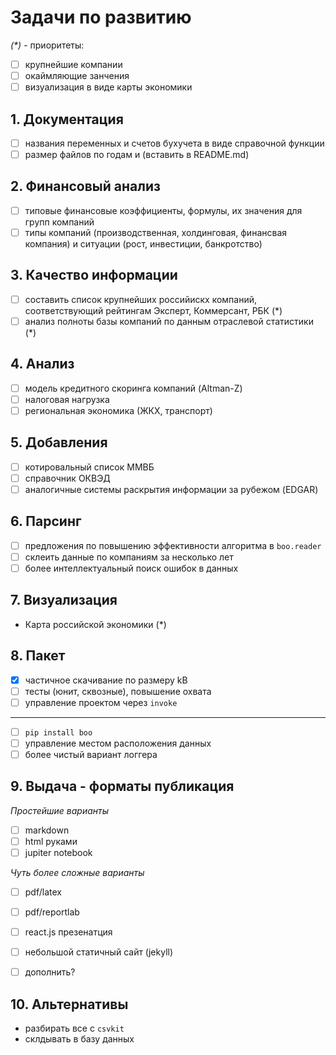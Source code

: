 # Задачи по развитию

*(\*)* - приоритеты:

- [ ] крупнейшие компании
- [ ] окаймляющие занчения
- [ ] визуализация в виде карты экономики

## 1. Документация 

- [ ] названия переменных и счетов бухучета в виде справочной функции
- [ ] размер файлов по годам и (вставить в README.md)

## 2. Финансовый анализ

- [ ] типовые финансовые коэффициенты, формулы, их значения для групп компаний
- [ ] типы компаний (производственная, холдинговая, финансвая компания)
  и ситуации (рост, инвестиции, банкротство)

## 3. Качество информации 

- [ ] составить список крупнейших российискх компаний, соответствующий рейтингам 
  Эксперт, Коммерсант, РБК (\*)
- [ ] анализ полноты базы компаний по данным отраслевой статистики (\*)

## 4. Анализ

- [ ] модель кредитного скоринга компаний (Altman-Z)
- [ ] налоговая нагрузка
- [ ] региональная экономика (ЖКХ, транспорт)

## 5. Добавления

- [ ] котировальный список ММВБ
- [ ] справочник ОКВЭД
- [ ] аналогичные системы раскрытия информации за рубежом (EDGAR)

## 6. Парсинг 

- [ ] предложения по повышению эффективности алгоритма в `boo.reader`
- [ ] склеить данные по компаниям за несколько лет
- [ ] более интеллектуальный поиск ошибок в данных

## 7. Визуализация

- Карта российской экономики (\*)

## 8. Пакет

- [x] частичное скачивание по размеру kB 
- [ ] тесты (юнит, сквозные), повышение охвата
- [ ] управление проектом через `invoke`

---

- [ ] `pip install boo`
- [ ] управление местом расположения данных
- [ ] более чиcтый вариант логгера

## 9. Выдача - форматы публикация

*Простейшие варианты*

- [ ] markdown  
- [ ] html руками
- [ ] jupiter notebook

*Чуть более сложные варианты*
- [ ] pdf/latex
- [ ] pdf/reportlab
- [ ] react.js презенатция
- [ ] небольшой статичный сайт (jekyll)
- [ ] дополнить?

  
## 10. Альтернативы

- разбирать все с `csvkit`
- склдывать в базу данных
